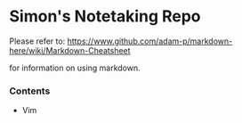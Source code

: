 # Simon's Notetaking Repo

Please refer to:
https://www.github.com/adam-p/markdown-here/wiki/Markdown-Cheatsheet

for information on using markdown.

### Contents
* Vim
